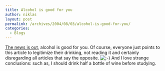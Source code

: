```yaml
---
title: Alcohol is good for you
author: niklas
layout: post
permalink: /archives/2004/08/03/alcohol-is-good-for-you/
categories:
  - Blogs
---
```

[The news is out][1], alcohol is good for you. Of course, everyone just points to this article to legitimize their drinking, not reading it and certainly disregarding all articles that say the opposite. <img src='http://blog.saers.com/wp-includes/images/smilies/icon_wink.gif' alt=';-)' class='wp-smiley' /> And I love strange conclusions: such as, I should drink half a bottle of wine before studying.

 [1]: http://www.telegraph.co.uk/news/main.jhtml?xml=/news/2004/08/01/nalco01.xml&sSheet=/portal/2004/08/01/ixportal.html